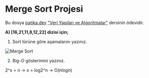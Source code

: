 # Merge Sort Projesi

Bu dosya [patika.dev](https://www.patika.dev/tr) ["Veri Yapıları ve Algoritmalar"](https://app.patika.dev/courses/veri-yapilari-ve-algoritmalar/) dersinin ödevidir.

**A) [16,21,11,8,12,22] dizisi için;**

1. Sort türüne göre aşamalarını yazınız.
 
![Merge Sort](https://user-images.githubusercontent.com/109029904/187289620-96bc05e3-4dc9-4c73-9ee7-e1624acf8ec1.jpg)

2. Big-O gösterimini yazınız.

2^x = n ->  x = log2^n  ->  O(nlogn)
